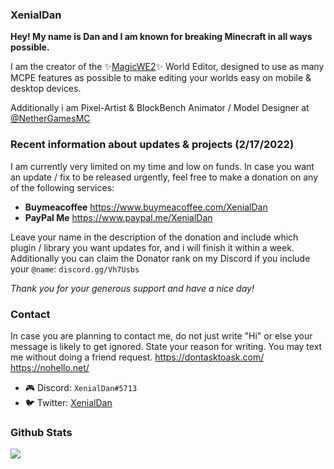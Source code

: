 ### XenialDan

**Hey! My name is Dan and I am known for breaking Minecraft in all ways possible.**

I am the creator of the ✨[MagicWE2](https://github.com/thebigsmileXD/MagicWE2)✨ World Editor, designed to use as many MCPE features as possible to make editing your worlds easy on mobile & desktop devices.

Additionally i am Pixel-Artist & BlockBench Animator / Model Designer at [@NetherGamesMC](https://github.com/NetherGamesMC)
### Recent information about updates & projects (2/17/2022)
I am currently very limited on my time and low on funds. In case you want an update / fix to be released urgently, feel free to make a donation on any of the following services:
- **Buymeacoffee**
https://www.buymeacoffee.com/XenialDan
- **PayPal Me**
https://www.paypal.me/XenialDan

Leave your name in the description of the donation and include which plugin / library you want updates for, and i will finish it within a week. Additionally you can claim the Donator rank on my Discord if you include your `@name`: `discord.gg/Vh7Usbs`

*Thank you for your generous support and have a nice day!*
### Contact
In case you are planning to contact me, do not just write "Hi" or else your message is likely to get ignored. State your reason for writing. You may text me without doing a friend request.
https://dontasktoask.com/ https://nohello.net/

- 🎮 Discord: `XenialDan#5713`
- 🐦 Twitter: [XenialDan](https://twitter.com/XenialDan)
### Github Stats
![](https://github-readme-stats.vercel.app/api?username=thebigsmileXD&count_private=true&include_all_commits=true)
